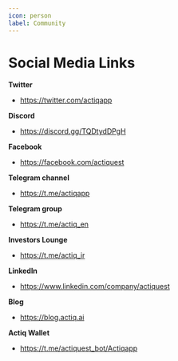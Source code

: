 ```yaml
---
icon: person
label: Community
---
```

# Social Media Links

**Twitter**
- https://twitter.com/actiqapp

**Discord**
- https://discord.gg/TQDtydDPgH

**Facebook**
- https://facebook.com/actiquest

**Telegram channel**
- https://t.me/actiqapp

**Telegram group**
- https://t.me/actiq_en

**Investors Lounge**
- https://t.me/actiq_ir

**LinkedIn**
-  https://www.linkedin.com/company/actiquest

**Blog**
-  https://blog.actiq.ai

**Actiq Wallet**
-  https://t.me/actiquest_bot/Actiqapp
